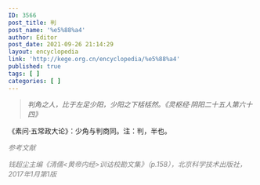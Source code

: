 ```yaml
---
ID: 3566
post_title: 判
post_name: '%e5%88%a4'
author: Editor
post_date: 2021-09-26 21:14:29
layout: encyclopedia
link: 'http://kege.org.cn/encyclopedia/%e5%88%a4'
published: true
tags: [ ]
categories: [ ]
---
```

<blockquote><em>判角之人，比于左足少阳，少阳之下栝栝然。《灵枢经·阴阳二十五人第六十四》</em></blockquote>
《素问·五常政大论》：少角与判商同。注：判，半也。

<span style="color: #808080;"><em>参考文献</em></span>

<span style="color: #808080;"><em>钱超尘主编《清儒&lt;黄帝内经&gt;训诂校勘文集》（p.158），北京科学技术出版社，2017年1月第1版</em></span>
